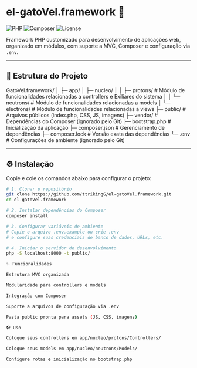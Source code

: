# el-gatoVel.framework 🚀

![PHP](https://img.shields.io/badge/PHP-8.4-blue)
![Composer](https://img.shields.io/badge/Composer-v2.6-blue)
![License](https://img.shields.io/badge/License-MIT-green)

Framework PHP customizado para desenvolvimento de aplicações web, organizado em módulos, com suporte a MVC, Composer e configuração via `.env`.

---

## 📁 Estrutura do Projeto

GatoVel.framework/
│
├─ app/
│ ├─ nucleo/
│ │ ├─ protons/ # Módulo de funcionalidades relacionadas a controllers e Exiliares do sistema
│ │ └─ neutrons/ # Módulo de funcionalidades relacionadas a models
│ └─ electrons/ # Módulo de funcionalidades relacionadas a views
├─ public/ # Arquivos públicos (index.php, CSS, JS, imagens)
├─ vendor/ # Dependências do Composer (ignorado pelo Git)
├─ bootstrap.php # Inicialização da aplicação
├─ composer.json # Gerenciamento de dependências
├─ composer.lock # Versão exata das dependências
└─ .env # Configurações de ambiente (ignorado pelo Git)

---

## ⚙️ Instalação
Copie e cole os comandos abaixo para configurar o projeto:

```bash
# 1. Clonar o repositório
git clone https://github.com/ttrikingG/el-gatoVel.framework.git
cd el-gatoVel.framework

# 2. Instalar dependências do Composer
composer install

# 3. Configurar variáveis de ambiente
# Copie o arquivo .env.example ou crie .env
# e configure suas credenciais de banco de dados, URLs, etc.

# 4. Iniciar o servidor de desenvolvimento
php -S localhost:8000 -t public/

✨ Funcionalidades

Estrutura MVC organizada

Modularidade para controllers e models

Integração com Composer

Suporte a arquivos de configuração via .env

Pasta public pronta para assets (JS, CSS, imagens)

🛠️ Uso

Coloque seus controllers em app/nucleo/protons/Controllers/

Coloque seus models em app/nucleo/neutrons/Models/

Configure rotas e inicialização no bootstrap.php
